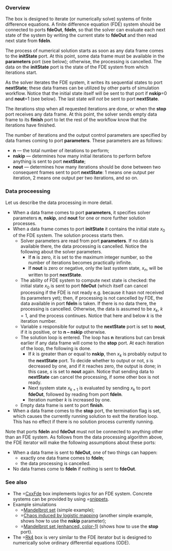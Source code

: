 ### Overview
The box is designed to iterate (or numerically solve) systems of finite difference equations. A finite difference equation (FDE) system should be connected to ports **fdeOut**, **fdeIn**, so that
the solver can evaluate each next state of the system by writing the current state to **fdeOut** and then read next state from **fdeIn**.

The process of numerical solution starts as soon as any data frame comes to the **initState** port. At this point, some data frame must be available in the **parameters**
port (see below); otherwise, the processing is cancelled. The data on the **initState** port is the state of the FDE system from which iterations start.

As the solver iterates the FDE system, it writes its sequential states to port **nextState**; these data frames can be utilized by other parts of simulation workflow.
Notice that the initial state itself will be sent to that port if **nskip**=0 and **nout**=1 (see below). The last state _will not_ be sent to port **nextState**.

The iterations stop when all requested iterations are done, or when the **stop** port receives any data frame. At this point, the solver sends empty data frame to its **finish** port
to let the rest of the workflow know that the iterations have finished.

The number of iterations and the output control parameters are specified by data frames coming to port **parameters**. These parameters are as follows:
* **n** &mdash; the total number of iterations to perform;
* **nskip** &mdash; determines how many initial iterations to perform before anything is sent to port **nextState**;
* **nout** &mdash; determines how many iterations should be done between two consequent frames sent to port **nextState**:
  1 means one output per iteration, 2 means one output per two iterations, and so on.

### Data proceessing
Let us describe the data processing in more detail.
* When a data frame comes to port **parameters**, it specifies solver parameters **n**, **nskip**, and **nout** for one or more further solution processes.
* When a data frame comes to port **initState** it contains the initial state $x_0$ of the FDE system. The solution process starts then.
    * Solver parameters are read from port **parameters**. If no data is available there, the data processing is cancelled. Notice the following about the solver parameters.
        * If **n** is zero, it is set to the maximum integer number, so the number of iterations becomes practically infinite.
        * If **nout** is zero or negative, only the last system state, $x_{n}$, will be written to port **nextState**.
    * The ability of FDE system to compute next state is checked: the initial state $x_0$ is sent to port **fdeOut** (which itself can cancel processing
      if the FDE is not ready e.g. because it hasn not received its parameters yet); then, if processing is not cancelled by FDE, the data available in
      port **fdeIn** is taken. If there is no data there, the processing is cancelled. Otherwise, the data is assumed to be $x_k$, $k=1$, and the process
      continues. Notice that here and below $k$ is the iteration number.
    * Variable $s$ responsible for output to the **nextState** port is set to **nout**, if it is positive, or to **n &ndash; nskip** otherwise.
    * The solution loop is entered. The loop has **n** iterations but can break earlier if any data frame will come to the **stop** port.
      At each iteration of the loop, the following is done.
        * If $k$ is greater than or equal to **nskip**, then $x_k$ is probably output to the **nextState** port. To decide whether to output or not,
          $s$ is decreased by one, and if it reaches zero, the output is done; in this case, $s$ is set to **nout** again.
          Notice that sending data to **nextState** can cancel the processing, if some other box is not ready.
        * Next system state $x_{k+1}$ is evaluated by sending $x_k$ to port **fdeOut**, followed by reading from port **fdeIn**.
        * Iteration number $k$ is increased by one.
    * Empty data frame is sent to port **finish**.
* When a data frame comes to the **stop** port, the termination flag is set, which causes the currently running solution to exit the iteration loop.
  This has no effect if there is no solution process currently running.

Note that ports **fdeIn** and **fdeOut** must not be connected to anything other than an FDE system. As follows from the data processing algorithm above,
the FDE iterator will make the following assumptions about these ports:
* When a data frame is sent to **fdeOut**, one of two things can happen:
    * exactly one data frame comes to **fdeIn**;
    * the data processing is cancelled.
* No data frames come to **fdeIn** if nothing is sent to **fdeOut**.

### See also
* The =[CxxFde](/doc#box/CxxFde) box implements logics for an FDE system. Concrete systems can be provided by using =[snippets](/doc#page/general-snippets).
* Example simulations
    * =[Mandelbrot set](/editor?sim=mandelbrot) (simple example);
    * =[Chaos induced by logistic mapping](/editor?sim=logistic-mapping-chaos) (another simple example, shows how to use the **nskip** parameter);
    * =[Mandelbrot set (enhanced, color-1)](/editor?sim=mandelbrot-enhanced-color-1) (shows how to use the **stop** port).
* The =[Rk4](/doc#box/Rk4) box is very similar to the FDE iterator but is designed to numerically solve ordinary differential equations (ODE).
